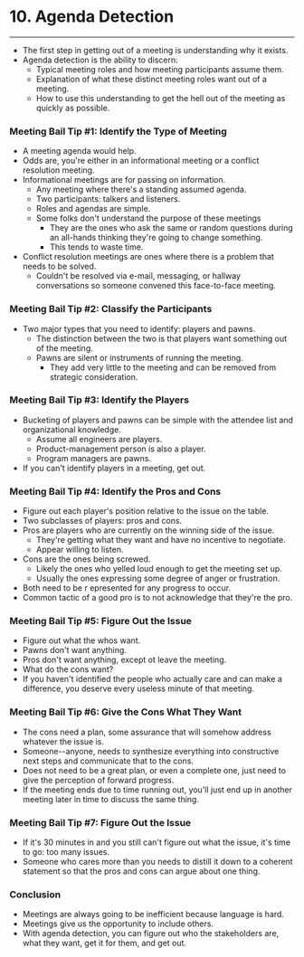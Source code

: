 # 10. Agenda Detection
----
- The first step in getting out of a meeting is understanding why it exists.
- Agenda detection is the ability to discern:
  - Typical meeting roles and how meeting participants assume them.
  - Explanation of what these distinct meeting roles want out of a meeting.
  - How to use this understanding to get the hell out of the meeting as quickly as possible.

### Meeting Bail Tip #1: Identify the Type of Meeting
- A meeting agenda would help.
- Odds are, you're either in an informational meeting or a conflict resolution meeting.
- Informational meetings are for passing on information.
  - Any meeting where there's a standing assumed agenda.
  - Two participants: talkers and listeners.
  - Roles and agendas are simple.
  - Some folks don't understand the purpose of these meetings
    - They are the ones who ask the same or random questions during an all-hands thinking they're going to change something.
    - This tends to waste time.
- Conflict resolution meetings are ones where there is a problem that needs to be solved.
  - Couldn't be resolved via e-mail, messaging, or hallway conversations so someone convened this face-to-face meeting.

### Meeting Bail Tip #2: Classify the Participants
- Two major types that you need to identify: players and pawns.
  - The distinction between the two is that players want something out of the meeting.
  - Pawns are silent or instruments of running the meeting.
    - They add very little to the meeting and can be removed from strategic consideration.

### Meeting Bail Tip #3: Identify the Players
- Bucketing of players and pawns can be simple with the attendee list and organizational knowledge.
  - Assume all engineers are players.
  - Product-management person is also a player.
  - Program managers are pawns.
- If you can't identify players in a meeting, get out.

### Meeting Bail Tip #4: Identify the Pros and Cons
- Figure out each player's position relative to the issue on the table.
- Two subclasses of players: pros and cons.
- Pros are players who are currently on the winning side of the issue.
  - They're getting what they want and have no incentive to negotiate.
  - Appear willing to listen.
- Cons are the ones being screwed.
  - Likely the ones who yelled loud enough to get the meeting set up.
  - Usually the ones expressing some degree of anger or frustration.
- Both need to be r epresented for any progress to occur.
- Common tactic of a good pro is to not acknowledge that they're the pro.

### Meeting Bail Tip #5: Figure Out the Issue
- Figure out what the whos want.
- Pawns don't want anything.
- Pros don't want anything, except ot leave the meeting.
- What do the cons want?
- If you haven't identified the people who actually care and can make a difference, you deserve every useless minute of that meeting.

### Meeting Bail Tip #6: Give the Cons What They Want
- The cons need a plan, some assurance that will somehow address whatever the issue is.
- Someone--anyone, needs to synthesize everything into constructive next steps and communicate that to the cons.
- Does not need to be a great plan, or even a complete one, just need to give the perception of forward progress.
- If the meeting ends due to time running out, you'll just end up in another meeting later in time to discuss the same thing.

### Meeting Bail Tip #7: Figure Out the Issue
- If it's 30 minutes in and you still can't figure out what the issue, it's time to go: too many issues.
- Someone who cares more than you needs to distill it down to a coherent statement so that the pros and cons can argue about one thing.

### Conclusion
- Meetings are always going to be inefficient because language is hard.
- Meetings give us the opportunity to include others.
- With agenda detection, you can figure out who the stakeholders are, what they want, get it for them, and get out.